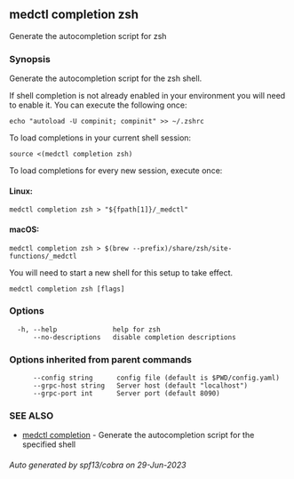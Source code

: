 ## medctl completion zsh

Generate the autocompletion script for zsh

### Synopsis

Generate the autocompletion script for the zsh shell.

If shell completion is not already enabled in your environment you will need
to enable it.  You can execute the following once:

	echo "autoload -U compinit; compinit" >> ~/.zshrc

To load completions in your current shell session:

	source <(medctl completion zsh)

To load completions for every new session, execute once:

#### Linux:

	medctl completion zsh > "${fpath[1]}/_medctl"

#### macOS:

	medctl completion zsh > $(brew --prefix)/share/zsh/site-functions/_medctl

You will need to start a new shell for this setup to take effect.


```
medctl completion zsh [flags]
```

### Options

```
  -h, --help              help for zsh
      --no-descriptions   disable completion descriptions
```

### Options inherited from parent commands

```
      --config string      config file (default is $PWD/config.yaml)
      --grpc-host string   Server host (default "localhost")
      --grpc-port int      Server port (default 8090)
```

### SEE ALSO

* [medctl completion](medctl_completion.md)	 - Generate the autocompletion script for the specified shell

###### Auto generated by spf13/cobra on 29-Jun-2023
